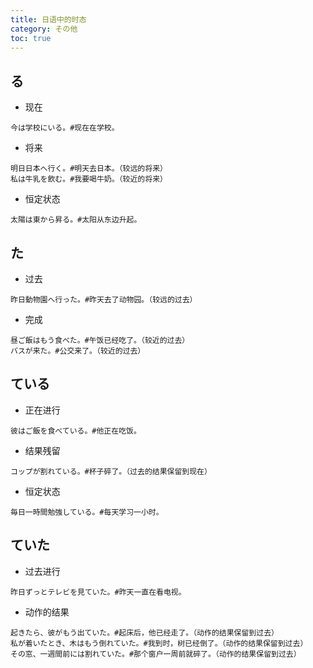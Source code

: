```yaml
---
title: 日语中的时态
category: その他
toc: true
---
```


## る

- 现在

```example
今は学校にいる。#现在在学校。
```

- 将来

```example
明日日本へ行く。#明天去日本。（较远的将来）
私は牛乳を飲む。#我要喝牛奶。（较近的将来）
```

- 恒定状态

```example
太陽は東から昇る。#太阳从东边升起。
```

## た

- 过去

```example
昨日動物園へ行った。#昨天去了动物园。（较远的过去）
```

- 完成

```example
昼ご飯はもう食べた。#午饭已经吃了。（较近的过去）
バスが来た。#公交来了。（较近的过去）
```

## ている

- 正在进行

```example
彼はご飯を食べている。#他正在吃饭。
```

- 结果残留

```example
コップが割れている。#杯子碎了。（过去的结果保留到现在）
```

- 恒定状态

```example
毎日一時間勉強している。#每天学习一小时。
```

## ていた

- 过去进行

```example
昨日ずっとテレビを見ていた。#昨天一直在看电视。
```

- 动作的结果

```example
起きたら、彼がもう出ていた。#起床后，他已经走了。（动作的结果保留到过去）
私が着いたとき、木はもう倒れていた。#我到时，树已经倒了。（动作的结果保留到过去）
その窓、一週間前には割れていた。#那个窗户一周前就碎了。（动作的结果保留到过去）
```
